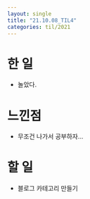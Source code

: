 ```yaml
---
layout: single
title: "21.10.08_TIL4"
categories: til/2021
---
```


# 한 일
* 놀았다.


# 느낀점
* 무조건 나가서 공부하자...


# 할 일
* 블로그 카테고리 만들기

